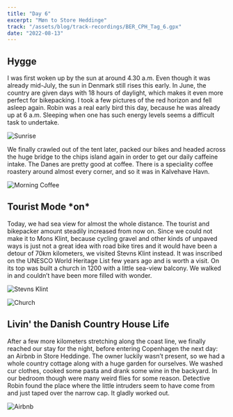 ```yaml
---
title: "Day 6"
excerpt: "Møn to Store Heddinge"
track: "/assets/blog/track-recordings/BER_CPH_Tag_6.gpx"
date: "2022-08-13"
---
```


## Hygge

I was first woken up by the sun at around 4.30 a.m. Even though it was already mid-July, the sun in Denmark still rises this early. In June, the country are given days with 18 hours of daylight, which makes it even more perfect for bikepacking. I took a few pictures of the red horizon and fell asleep again. Robin was a real early bird this day, because he was already up at 6 a.m. Sleeping when one has such energy levels seems a difficult task to undertake. 

![Sunrise]($BASEPATH/assets/blog/images/day6_sunrise.jpg)

We finally crawled out of the tent later, packed our bikes and headed across the huge bridge to the chips island again in order to get our daily caffeine intake. The Danes are pretty good at coffee. There is a speciality coffee roastery around almost every corner, and so it was in Kalvehave Havn. 

![Morning Coffee]($BASEPATH/assets/blog/images/day6_morning-coffee.jpg)

## Tourist Mode \*on*

Today, we had sea view for almost the whole distance. The tourist and bikepacker amount steadily increased from now on. Since we could not make it to Mons Klint, because cycling gravel and other kinds of unpaved ways is just not a great idea with road bike tires and it would have been a detour of 70km kilometers, we visited Stevns Klint instead. It was inscribed on the UNESCO World Heritage List few years ago and is worth a visit. On its top was built a church in 1200 with a little sea-view balcony. We walked in and couldn’t have been more filled with wonder. 

![Stevns Klint]($BASEPATH/assets/blog/images/day6_Stevns-Klint.jpg)

![Church]($BASEPATH/assets/blog/images/day6_church.jpg)

## Livin' the Danish Country House Life

After a few more kilometers stretching along the coast line, we finally reached our stay for the night, before entering Copenhagen the next day: an Airbnb in Store Heddinge. The owner luckily wasn’t present, so we had a whole country cottage along with a huge garden for ourselves. We washed cur clothes, cooked some pasta and drank some wine in the backyard. In our bedroom though were many weird flies for some reason. Detective Robin found the place where the little intruders seem to have come from and just taped over the narrow cap. It gladly worked out.  

![Airbnb]($BASEPATH/assets/blog/images/day6_Airbnb.jpg)
